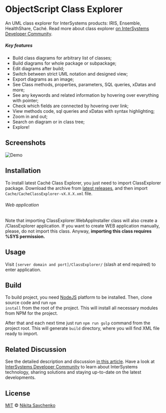 # ObjectScript Class Explorer

An UML class explorer for InterSystems products: IRIS, Ensemble, HealthShare, Caché. Read more about class explorer [on InterSystems Developer Community](https://community.intersystems.com/post/cach%C3%A9-class-explorer-%E2%80%94-exploring-cach%C3%A9-uml-notation).

##### Key features

+ Build class diagrams for arbitrary list of classes;
+ Build diagrams for whole package or subpackage;
+ Edit diagrams after build;
+ Switch between strict UML notation and designed view;
+ Export diagrams as an image;
+ See Class methods, properties, parameters, SQL queries, xDatas and more;
+ See any keywords and related information by hovering over everything with pointer;
+ Check which fields are connected by hovering over link; 
+ View methods code, sql queries and xDatas with syntax highlighting;
+ Zoom in and out;
+ Search on diagram or in class tree;
+ Explore!

## Screenshots

![Demo](https://cloud.githubusercontent.com/assets/4989256/14227108/bad7a9ae-f8fd-11e5-85c6-06e746d281be.png)

## Installation

To install latest Caché Class Explorer, you just need to import ClassExplorer package. Download the
archive from [latest releases](https://github.com/intersystems-ru/UMLExplorer/releases), and then import
<code>Cache/CacheClassExplorer-vX.X.X.xml</code> file.

###### Web application

Note that importing ClassExplorer.WebAppInstaller class will also create a /ClassExplorer application.
If you want to create WEB application manually, please, do not import this class. Anyway, <b>
importing this class requires %SYS permission.</b>

## Usage

Visit <code>[server domain and port]/ClassExplorer/</code> (slash at end required) to enter
application.

## Build

To build project, you need [NodeJS](https://nodejs.org) platform to be installed. Then, clone source
code and run <code>npm install</code> from the root of the project. This will install all necessary
modules from NPM for the project.

After that and each next time just run <code>npm run gulp</code> command from the project root.
This will generate <code>build</code> directory, where you will find XML file ready to import.

## Related Discussion

See the detailed description and discussion  [in this article](https://community.intersystems.com/node/407056).
Have a look at [InterSystems Developer Community](community.intersystems.com) to learn about InterSystems technology, sharing solutions and staying up-to-date on the latest developments.

## License

[MIT](LICENSE) © [Nikita Savchenko](https://nikita.tk)
